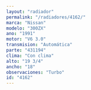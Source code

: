 ```yaml
---
layout: "radiador"
permalink: "/radiadores/4162/"
marca: "Nissan"
modelo: "300ZX"
ano: "1991"
motor: "V6 3.0"
transmision: "Automática"
parte: "431194"
clima: "Con clima"
alto: "19 3/4"
ancho: "18"
observaciones: "Turbo"
id: "4162"
---
```


